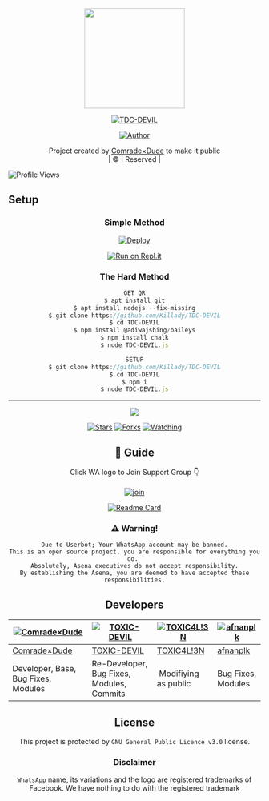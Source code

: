 
<div align="center">
  <img border-radius: 15px src="https://avatars.githubusercontent.com/u/83164448?v=4" width="200" height="200"/>
  <p align="center">
<a href="#"><img title="TDC-DEVIL" src="https://img.shields.io/badge/TDC-DEVIL-green?colorA=%23ff0000&colorB=%23017e40&style=for-the-badge"></a>
</p>
  <p align="center">
<a href="https://github.com/Comrade×Dude"><img title="Author" src="https://img.shields.io/badge/Author-Comrade×Dude/TDC-DEVIL?color=blue&style=for-the-badge&logo=whatsapp"></a>
</p>
</div>
<p align="center">
Project created by <a href="https://github.com/Comrade×Dude">Comrade×Dude</a> to make it public
    <br>
       | © |
        Reserved |
    <br> 
</p>

![Profile Views](https://hits.seeyoufarm.com/api/count/incr/badge.svg?url=https://github.com/Killady/TDC-DEVIL&title=Profile%20Views)

## Setup
<div align="center">

  ### Simple Method
  
[![Deploy](https://www.herokucdn.com/deploy/button.svg)](https://heroku.com/deploy?template=https://github.com/Comrade×Dude/TDC-DEVIL) 
  
[![Run on Repl.it](https://repl.it/badge/github/quiec/whatsAlfa)](https://replit.com/@Farhandqz/TDC-DEVIL)
  
### The Hard Method
```js
GET QR
$ apt install git
$ apt install nodejs --fix-missing
$ git clone https://github.com/Killady/TDC-DEVIL
$ cd TDC-DEVIL
$ npm install @adiwajshing/baileys
$ npm install chalk
$ node TDC-DEVIL.js
```
      
```js
SETUP
$ git clone https://github.com/Killady/TDC-DEVIL
$ cd TDC-DEVIL
$ npm i
$ node TDC-DEVIL.js
```

----

  <p align="center">
  <a href="httsp://github.com/Comrade×Dude/TDC-DEVIL">
    
<a href="https://github.com/Comrade×Dude/followers">
<img src="https://img.shields.io/github/repo-size/Comrade×Dude/TDC-DEVIL?color=green&label=Repo%20total%20size&style=plastic">
<p align="center">
<a href="https://github.com/Comrade×Dude/followers"
<img title="Followers" src="https://img.shields.io/github/followers/Comrade×Dude?color=blue&style=flat-square"></a>
<a href="https://github.com/Killady/TDC-DEVIL/stargazers/"><img title="Stars" src="https://img.shields.io/github/stars/Comrade×Dude/TDC-DEVIL?color=blue&style=flat-square"></a>
<a href="https://github.com/Killady/TDC-DEVIL/network/members"><img title="Forks" src="https://img.shields.io/github/forks/Comrade×Dude/TDC-DEVIL?color=blue&style=flat-square"></a>
<a href="https://github.com/Killady/TDC-DEVIL/watchers"><img title="Watching" src="https://img.shields.io/github/watchers/Comrade×Dude/TDC-DEVIL?label=Watchers&color=blue&style=flat-square"></a>
</p>

## 📢 Guide
Click WA logo to Join Support Group 👇
    <br>
<br>
  [![join](https://github.com/Alien-alfa/PublicBot/blob/main/wlogo.svg.png)](https://chat.whatsapp.com/ByRcM1oaFETCOOtlhGYsJn)
  <div align="center">
       
  [![Readme Card](https://github-readme-stats.vercel.app/api/pin/?username=Comrade×Dude&repo=TDC-DEVIL&theme=nightowl)](https://github.com/Comrade×Dude/TDC-DEVIL)
  </div>
    
### ⚠️ Warning! 
```
Due to Userbot; Your WhatsApp account may be banned.
This is an open source project, you are responsible for everything you do. 
Absolutely, Asena executives do not accept responsibility.
By establishing the Asena, you are deemed to have accepted these responsibilities.
```

## Developers
  <div align="center">
    
  [![Comrade×Dude](https://github.com/Comrade×Dude.png?size=100)](https://github.com/Comrade×Dude) | [![TOXIC-DEVIL](https://github.com/TOXIC-DEVIL.png?size=100)](https://github.com/TOXIC-DEVIL) |  [![TOXIC4L!3N](https://github.com/Alien-alfa.png?size=100)](https://github.com/AI-VIKI) | [![afnanplk](https://github.com/afnanplk.png?size=100)](https://github.com/afnanplk) 
----|----|----|----
[Comrade×Dude](https://github.com/Comrade×Dude) | [TOXIC-DEVIL](https://github.com/TOXIC-DEVIL) | [TOXIC4L!3N](https://github.com/AI-VIKI) | [afnanplk](https://github.com/afnanplk) 
Developer, Base, Bug Fixes, Modules| Re-Developer, Bug Fixes, Modules, Commits |  Modifiying  as   public | Bug Fixes, Modules 
  </div>
    


## License
This project is protected by `GNU General Public Licence v3.0` license.

### Disclaimer
`WhatsApp` name, its variations and the logo are registered trademarks of Facebook. We have nothing to do with the registered trademark
